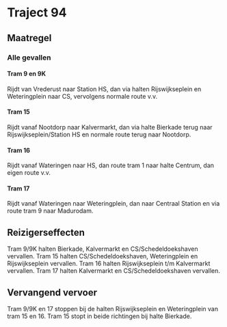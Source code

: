 # Traject 94
## Maatregel
### Alle gevallen

#### Tram 9 en 9K
Rijdt van Vrederust naar Station HS, dan via halten Rijswijkseplein en Weteringplein naar CS, vervolgens normale route v.v.

#### Tram 15
Rijdt vanaf Nootdorp naar Kalvermarkt, dan via halte Bierkade terug naar Rijswijkseplein/Station HS en normale route terug naar Nootdorp.

#### Tram 16
Rijdt vanaf Wateringen naar HS, dan route tram 1 naar halte Centrum, dan eigen route v.v.

#### Tram 17
Rijdt vanaf Wateringen naar Weteringplein, dan naar Centraal Station en via route tram 9 naar Madurodam.

## Reizigerseffecten
Tram 9/9K halten Bierkade, Kalvermarkt en CS/Schedeldoekshaven vervallen.
Tram 15 halten CS/Schedeldoekshaven, Weteringplein en Rijswijkseplein vervallen.
Tram 16 halten Rijswijkseplein t/m Kalvermarkt vervallen.
Tram 17 halten Kalvermarkt en CS/Schedeldoekshaven vervallen.

## Vervangend vervoer
Tram 9/9K en 17 stoppen bij de halten Rijswijkseplein en Weteringplein van tram 15 en 16.
Tram 15 stopt in beide richtingen bij halte Bierkade.



